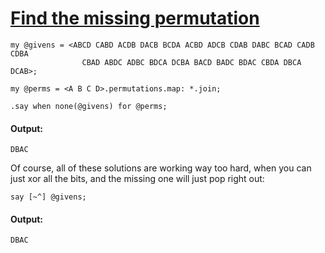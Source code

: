 [1]: http://rosettacode.org/wiki/Find_the_missing_permutation

# [Find the missing permutation][1]

```perl6
my @givens = <ABCD CABD ACDB DACB BCDA ACBD ADCB CDAB DABC BCAD CADB CDBA
                CBAD ABDC ADBC BDCA DCBA BACD BADC BDAC CBDA DBCA DCAB>;
 
my @perms = <A B C D>.permutations.map: *.join;
 
.say when none(@givens) for @perms;
```

#### Output:
```
DBAC
```


Of course, all of these solutions are working way too hard,
when you can just xor all the bits,
and the missing one will just pop right out:

```perl6
say [~^] @givens;
```

#### Output:
```
DBAC
```